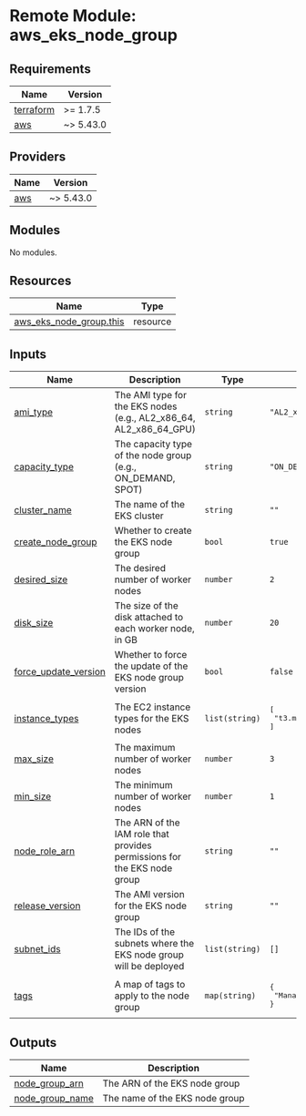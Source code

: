 # Remote Module: aws_eks_node_group

## Requirements

| Name | Version |
|------|---------|
| <a name="requirement_terraform"></a> [terraform](#requirement\_terraform) | >= 1.7.5 |
| <a name="requirement_aws"></a> [aws](#requirement\_aws) | ~> 5.43.0 |

## Providers

| Name | Version |
|------|---------|
| <a name="provider_aws"></a> [aws](#provider\_aws) | ~> 5.43.0 |

## Modules

No modules.

## Resources

| Name | Type |
|------|------|
| [aws_eks_node_group.this](https://registry.terraform.io/providers/hashicorp/aws/latest/docs/resources/eks_node_group) | resource |

## Inputs

| Name | Description | Type | Default | Required |
|------|-------------|------|---------|:--------:|
| <a name="input_ami_type"></a> [ami\_type](#input\_ami\_type) | The AMI type for the EKS nodes (e.g., AL2\_x86\_64, AL2\_x86\_64\_GPU) | `string` | `"AL2_x86_64"` | no |
| <a name="input_capacity_type"></a> [capacity\_type](#input\_capacity\_type) | The capacity type of the node group (e.g., ON\_DEMAND, SPOT) | `string` | `"ON_DEMAND"` | no |
| <a name="input_cluster_name"></a> [cluster\_name](#input\_cluster\_name) | The name of the EKS cluster | `string` | `""` | no |
| <a name="input_create_node_group"></a> [create\_node\_group](#input\_create\_node\_group) | Whether to create the EKS node group | `bool` | `true` | no |
| <a name="input_desired_size"></a> [desired\_size](#input\_desired\_size) | The desired number of worker nodes | `number` | `2` | no |
| <a name="input_disk_size"></a> [disk\_size](#input\_disk\_size) | The size of the disk attached to each worker node, in GB | `number` | `20` | no |
| <a name="input_force_update_version"></a> [force\_update\_version](#input\_force\_update\_version) | Whether to force the update of the EKS node group version | `bool` | `false` | no |
| <a name="input_instance_types"></a> [instance\_types](#input\_instance\_types) | The EC2 instance types for the EKS nodes | `list(string)` | <pre>[<br>  "t3.medium"<br>]</pre> | no |
| <a name="input_max_size"></a> [max\_size](#input\_max\_size) | The maximum number of worker nodes | `number` | `3` | no |
| <a name="input_min_size"></a> [min\_size](#input\_min\_size) | The minimum number of worker nodes | `number` | `1` | no |
| <a name="input_node_role_arn"></a> [node\_role\_arn](#input\_node\_role\_arn) | The ARN of the IAM role that provides permissions for the EKS node group | `string` | `""` | no |
| <a name="input_release_version"></a> [release\_version](#input\_release\_version) | The AMI version for the EKS node group | `string` | `""` | no |
| <a name="input_subnet_ids"></a> [subnet\_ids](#input\_subnet\_ids) | The IDs of the subnets where the EKS node group will be deployed | `list(string)` | `[]` | no |
| <a name="input_tags"></a> [tags](#input\_tags) | A map of tags to apply to the node group | `map(string)` | <pre>{<br>  "ManagedBy": "Terraform"<br>}</pre> | no |

## Outputs

| Name | Description |
|------|-------------|
| <a name="output_node_group_arn"></a> [node\_group\_arn](#output\_node\_group\_arn) | The ARN of the EKS node group |
| <a name="output_node_group_name"></a> [node\_group\_name](#output\_node\_group\_name) | The name of the EKS node group |
